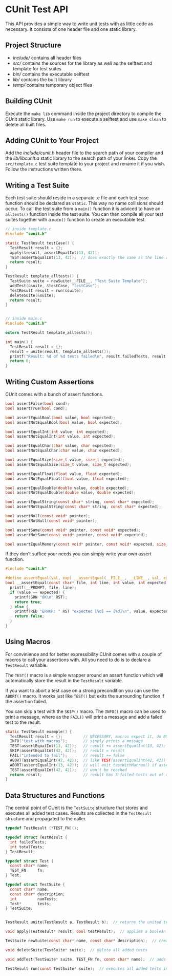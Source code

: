 CUnit Test API
==============

This API provides a simple way to write unit tests with as little code as necessary. It consists
of one header file and one static library.


Project Structure
-----------------

- *include/* contains all header files
- *src/* contains the sources for the library as well as the selftest and template for test suites
- *bin/* contains the executable selftest
- *lib/* contains the built library
- *temp/* contains temporary object files


Building CUnit
--------------

Execute the `make lib` command inside the project directory to compile the CUnit static library.
Use `make run` to execute a selftest and use `make clean` to delete all built files.


Adding CUnit to Your Project
----------------------------

Add the *include/cunit.h* header file to the search path of your compiler and the *lib/libcunit.a*
static library to the search path of your linker. Copy the `src/template.c` test suite template
to your project and rename it if you wish. Follow the instructions written there.


Writing a Test Suite
--------------------

Each test suite should reside in a separate *.c* file and each test case function should be
declared as `static`. This way no name collisions should occur. To call the test suite from a
`main()` function it is adviced to have an `alltests()` function inside the test suite. You can
then compile all your test suites together with a `main()` function to create an executable test.

```c
// inside template.c
#include "cunit.h"

static TestResult testCase() {
  TestResult result = {};
  apply(&result, assertEqualInt(13, 42));
  TEST(assertEqualInt(13, 42));  // does exactly the same as the line above
  return result;
}

TestResult template_alltests() {
  TestSuite suite = newSuite(__FILE__, "Test Suite Template");
  addTest(&suite, &testCase, "testCase");
  TestResult result = run(&suite);
  deleteSuite(&suite);
  return result;
}


// inside main.c
#include "cunit.h"

extern TestResult template_alltests();

int main() {
  TestResult result = {};
  result = unite(result, template_alltests());
  printf("Result: %d of %d tests failed\n", result.failedTests, result.totalTests);
  return 0;
}
```


Writing Custom Assertions
-------------------------

CUnit comes with a bunch of assert functions.

```c
bool assertFalse(bool cond);
bool assertTrue(bool cond);

bool assertEqualBool(bool value, bool expected);
bool assertNotEqualBool(bool value, bool expected);

bool assertEqualInt(int value, int expected);
bool assertNotEqualInt(int value, int expected);

bool assertEqualChar(char value, char expected);
bool assertNotEqualChar(char value, char expected);

bool assertEqualSize(size_t value, size_t expected);
bool assertNotEqualSize(size_t value, size_t expected);

bool assertEqualFloat(float value, float expected);
bool assertNotEqualFloat(float value, float expected);

bool assertEqualDouble(double value, double expected);
bool assertNotEqualDouble(double value, double expected);

bool assertEqualString(const char* string, const char* expected);
bool assertNotEqualString(const char* string, const char* expected);

bool assertNull(const void* pointer);
bool assertNotNull(const void* pointer);

bool assertSame(const void* pointer, const void* expected);
bool assertNotSame(const void* pointer, const void* expected);

bool assertEqualMemory(const void* pointer, const void* expected, size_t length);
```

If they don't suffice your needs you can simply write your own assert function.

```c
#include "cunit.h"

#define assertEqual(val, exp) __assertEqual(__FILE__, __LINE__, val, exp)
bool __assertEqual(const char* file, int line, int value, int expected) {
  printf(__PROMPT, file, line);
  if (value == expected) {
    printf(GRN "OK\n" RST);
    return true;
  } else {
    printf(RED "ERROR: " RST "expected [%d] == [%d]\n", value, expected);
    return false;
  }
}

```


Using Macros
------------

For convinience and for better expressibility CUnit comes with a couple of macros to call your
assertions with. All you need to do is to declare a `TestResult` variable.

The `TEST()` macro is a simple wrapper around an assert function which will automatically store
the result in the `TestResult` variable.

If you want to abort a test case on a strong precondition you can use the `ABORT()` macro. It works
just like `TEST()` but exits the surrounding function if the assertion failed.

You can skip a test with the `SKIP()` macro. The `INFO()` macro can be used to print a message,
where as the `FAIL()` will print a message and add a failed test to the result.

```c
static TestResult example() {
  TestResult result = {};         // NECESSARY, macros expect it, do NOT change
  INFO("test with macros");       // simply prints a message
  TEST(assertEqualInt(13, 42));   // result += assertEqualInt(13, 42);
  SKIP(assertEqualInt(42, 42));   // result = result
  FAIL("intended to fail");       // result += false
  ABORT(assertEqualInt(42, 42));  // like TEST(assertEqualInt(42, 42)) BUT
  ABORT(assertEqualInt(13, 42));  // will exit testWithMacros() if assertion fails
  TEST(assertEqualInt(42, 42));   // won't be reached
  return result;                  // result has 3 failed tests out of 4
}

```

Data Structures and Functions
-----------------------------

The central point of CUnit is the `TestSuite` structure that stores and executes all added test
cases. Results are collected in the `TestResult` structure and propagated to the caller.

```c
typedef TestResult (*TEST_FN)();

typedef struct TestResult {
  int failedTests;
  int totalTests;
} TestResult;

typedef struct Test {
  const char* name;
  TEST_FN     fn;
} Test;

typedef struct TestSuite {
  const char* name;
  const char* description;
  int         numTests;
  Test*       tests;
} TestSuite;


TestResult unite(TestResult a, TestResult b);  // returns the united test results

void apply(TestResult* result, bool testResult);  // applies a boolean to a result

TestSuite newSuite(const char* name, const char* description);  // create new test suite

void deleteSuite(TestSuite* suite);  // delete all added tests

void addTest(TestSuite* suite, TEST_FN fn, const char* name);  // adds a test case to a suite

TestResult run(const TestSuite* suite);  // executes all added tests in a suite
```
